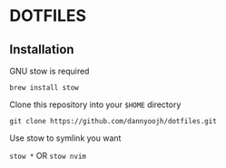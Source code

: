 # DOTFILES

## Installation

GNU stow is required

```
brew install stow
```

Clone this repository into your `$HOME` directory

```
git clone https://github.com/dannyoojh/dotfiles.git
```

Use stow to symlink you want

``` stow * ``` OR ``` stow nvim  ```
